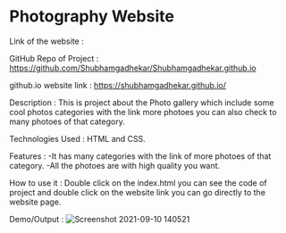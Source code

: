 # Photography Website

Link of the website : 

GitHub Repo of Project : https://github.com/Shubhamgadhekar/Shubhamgadhekar.github.io

github.io website link : https://shubhamgadhekar.github.io/ 

Description : This is project about the Photo gallery which include some cool photos categories with the link more photoes you can also check to many photoes of that category.

Technologies Used : HTML and CSS.

Features : -It has many categories with the link of more photoes of that category.
           -All the photoes are with high quality you want.

How to use it : Double click on the index.html you can see the code of project and double click on the website link you can go directly to the website page.

Demo/Output : ![Screenshot 2021-09-10 140521](https://user-images.githubusercontent.com/80172228/132825518-2b28a443-123a-4917-9c5b-b67590d9d9b5.jpg)


